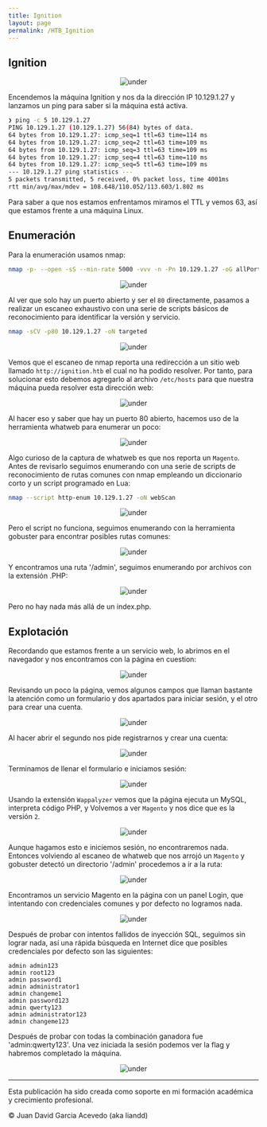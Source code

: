 ```yaml
---
title: Ignition
layout: page
permalink: /HTB_Ignition
---
```


<h2 class="amarillo">Ignition</h2>
<div id="imgs" style="text-align: center;">
  <img src="/assets/images/StartingPoint/VIP/Ignition/ignition.webp" alt="under" oncontextmenu="return false;">
</div>


Encendemos la máquina Ignition y nos da la dirección IP 10.129.1.27 y lanzamos un ping para saber si la máquina está activa.

```bash
❯ ping -c 5 10.129.1.27
PING 10.129.1.27 (10.129.1.27) 56(84) bytes of data.
64 bytes from 10.129.1.27: icmp_seq=1 ttl=63 time=114 ms
64 bytes from 10.129.1.27: icmp_seq=2 ttl=63 time=109 ms
64 bytes from 10.129.1.27: icmp_seq=3 ttl=63 time=109 ms
64 bytes from 10.129.1.27: icmp_seq=4 ttl=63 time=110 ms
64 bytes from 10.129.1.27: icmp_seq=5 ttl=63 time=109 ms
--- 10.129.1.27 ping statistics ---
5 packets transmitted, 5 received, 0% packet loss, time 4001ms
rtt min/avg/max/mdev = 108.648/110.052/113.603/1.802 ms
```

Para saber a que nos estamos enfrentamos miramos el TTL y vemos 63, así que estamos frente a una máquina Linux.
<h2 class="amarillo">Enumeración</h2>

Para la enumeración usamos nmap:

```bash
nmap -p- --open -sS --min-rate 5000 -vvv -n -Pn 10.129.1.27 -oG allPorts
```

<div style="text-align: center;">
  <img src="/assets/images/StartingPoint/VIP/Ignition/nmap.png" alt="under" oncontextmenu="return false;">
</div>

Al ver que solo hay un puerto abierto y ser el `80` directamente, pasamos a realizar un escaneo exhaustivo con una serie de scripts básicos de reconocimiento para identificar la versión y servicio.

```bash
nmap -sCV -p80 10.129.1.27 -oN targeted
```

<div style="text-align: center;">
  <img src="/assets/images/StartingPoint/VIP/Ignition/nmap2.png" alt="under" oncontextmenu="return false;">
</div>

Vemos que el escaneo de nmap reporta una redirección a un sitio web llamado `http://ignition.htb` el cual no ha podido resolver. Por tanto, para solucionar esto debemos agregarlo al archivo `/etc/hosts` para que nuestra máquina pueda resolver esta dirección web:

<div style="text-align: center;">
  <img src="/assets/images/StartingPoint/VIP/Ignition/hosting.png" alt="under" oncontextmenu="return false;">
</div>

Al hacer eso y saber que hay un puerto 80 abierto, hacemos uso de la herramienta whatweb para enumerar un poco:

<div style="text-align: center;">
  <img src="/assets/images/StartingPoint/VIP/Ignition/whatweb.png" alt="under" oncontextmenu="return false;">
</div>

Algo curioso de la captura de whatweb es que nos reporta un `Magento`. Antes de revisarlo seguimos enumerando con una serie de scripts de reconocimiento de rutas comunes con nmap empleando un diccionario corto y un script programado en Lua:

```bash
nmap --script http-enum 10.129.1.27 -oN webScan
```

<div style="text-align: center;">
  <img src="/assets/images/StartingPoint/VIP/Ignition/webscanfail.png" alt="under" oncontextmenu="return false;">
</div>

Pero el script no funciona, seguimos enumerando con la herramienta gobuster para encontrar posibles rutas comunes:

<div style="text-align: center;">
  <img src="/assets/images/StartingPoint/VIP/Ignition/dirbust.png" alt="under" oncontextmenu="return false;">
</div>

Y encontramos una ruta '/admin', seguimos enumerando por archivos con la extensión .PHP:

<div style="text-align: center;">
  <img src="/assets/images/StartingPoint/VIP/Ignition/filebust.png" alt="under" oncontextmenu="return false;">
</div>

Pero no hay nada más allá de un index.php.
<h2 class="amarillo">Explotación</h2>

Recordando que estamos frente a un servicio web, lo abrimos en el navegador y nos encontramos con la página en cuestion:

<div style="text-align: center;">
  <img src="/assets/images/StartingPoint/VIP/Ignition/web.png" alt="under" oncontextmenu="return false;">
</div>

Revisando un poco la página, vemos algunos campos que llaman bastante la atención como un formulario y dos apartados para iniciar sesión, y el otro para crear una cuenta.

<div style="text-align: center;">
  <img src="/assets/images/StartingPoint/VIP/Ignition/web2.png" alt="under" oncontextmenu="return false;">
</div>

Al hacer abrir el segundo nos pide registrarnos y crear una cuenta:

<div style="text-align: center;">
  <img src="/assets/images/StartingPoint/VIP/Ignition/web3.png" alt="under" oncontextmenu="return false;">
</div>

Terminamos de llenar el formulario e iniciamos sesión:

<div style="text-align: center;">
  <img src="/assets/images/StartingPoint/VIP/Ignition/web6.png" alt="under" oncontextmenu="return false;">
</div>

Usando la extensión `Wappalyzer` vemos que la página ejecuta un MySQL, interpreta código PHP, y Volvemos a ver `Magento` y nos dice que es la versión `2`.

<div style="text-align: center;">
  <img src="/assets/images/StartingPoint/VIP/Ignition/web7.png" alt="under" oncontextmenu="return false;">
</div>

Aunque hagamos esto e iniciemos sesión, no encontraremos nada. Entonces volviendo al escaneo de whatweb que nos arrojó un `Magento` y gobuster detectó un directorio '/admin' procedemos a ir a la ruta:

<div style="text-align: center;">
  <img src="/assets/images/StartingPoint/VIP/Ignition/web4.png" alt="under" oncontextmenu="return false;">
</div>

Encontramos un servicio Magento en la página con un panel Login, que intentando con credenciales comunes y por defecto no logramos nada.

<div style="text-align: center;">
  <img src="/assets/images/StartingPoint/VIP/Ignition/web5.png" alt="under" oncontextmenu="return false;">
</div>

Después de probar con intentos fallidos de inyección SQL, seguimos sin lograr nada, así una rápida búsqueda en Internet dice que posibles credenciales por defecto son las siguientes:

```
admin admin123
admin root123
admin password1
admin administrator1
admin changeme1
admin password123
admin qwerty123
admin administrator123
admin changeme123
```

Después de probar con todas la combinación ganadora fue 'admin:qwerty123'. Una vez iniciada la sesión podemos ver la flag y habremos completado la máquina.

<div style="text-align: center;">
  <img src="/assets/images/StartingPoint/VIP/Ignition/flag.png" alt="under" oncontextmenu="return false;">
</div>

---

Esta publicación ha sido creada como soporte en mi formación académica y crecimiento profesional.

© Juan David Garcia Acevedo (aka liandd)
